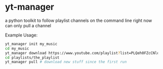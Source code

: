# yt-manager

a python toolkit to follow playlist channels on the command line
right now can only pull a channel

Example Usage:
```bash
yt_manager init my_music
cd my_music
yt_manager download https://www.youtube.com/playlist?list=PLQeh0FZcCNlo5FNlwpx-s5WxXvD9nYQU8
cd playlists/the_playlist
yt_manager pull # download new stuff since the first run
```
